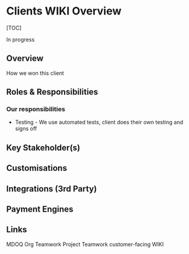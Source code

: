 # Clients WIKI Overview

[TOC]

In progress

## Overview
How we won this client


## Roles & Responsibilities

### Our responsibilities
- Testing - We use automated tests, client does their own testing and signs off



## Key Stakeholder(s)

## Customisations

## Integrations (3rd Party)

## Payment Engines


## Links

MDOQ Org
Teamwork Project
Teamwork customer-facing WIKI

